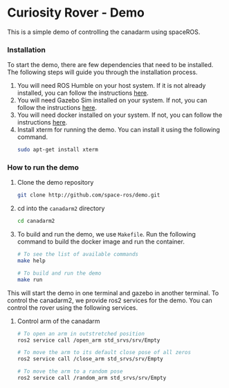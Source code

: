 # Curiosity Rover - Demo

This is a simple demo of controlling the canadarm using spaceROS.

### Installation

To start the demo, there are few dependencies that need to be installed. The following steps will guide you through the installation process.

1. You will need ROS Humble on your host system. If it is not already installed, you can follow the instructions [here](https://docs.ros.org/en/humble/Installation.html).
2. You will need Gazebo Sim installed on your system. If not, you can follow the instructions [here](https://gazebosim.org/docs/all/getstarted/).
3. You will need docker installed on your system. If not, you can follow the instructions [here](https://docs.docker.com/get-docker/).
4. Install xterm for running the demo. You can install it using the following command.
    ```bash
    sudo apt-get install xterm
    ```

### How to run the demo

1. Clone the demo repository
    ```bash
    git clone http://github.com/space-ros/demo.git
    ```
2. cd into the `canadarm2` directory
    ```bash
    cd canadarm2
    ```
3. To build and run the demo, we use `Makefile`. Run the following command to build the docker image and run the container.
    ```bash
    # To see the list of available commands
    make help

    # To build and run the demo
    make run
    ```

This will start the demo in one terminal and gazebo in another terminal. To control the canadarm2, we provide ros2 services for the demo. You can control the rover using the following services.

1. Control arm of the canadarm

    ```bash
    # To open an arm in outstretched position
    ros2 service call /open_arm std_srvs/srv/Empty

    # To move the arm to its default close pose of all zeros
    ros2 service call /close_arm std_srvs/srv/Empty

    # To move the arm to a random pose
    ros2 service call /random_arm std_srvs/srv/Empty
    ```
